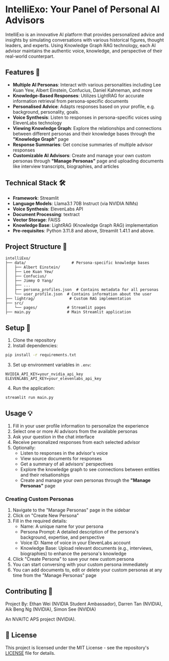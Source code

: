 # IntelliExo: Your Panel of Personal AI Advisors 

IntelliExo is an innovative AI platform that provides personalized advice and insights by simulating conversations with various historical figures, thought leaders, and experts. Using Knowledge Graph RAG technology, each AI advisor maintains the authentic voice, knowledge, and perspective of their real-world counterpart.

## Features 🌟

- **Multiple AI Personas**: Interact with various personalities including Lee Kuan Yew, Albert Einstein, Confucius, Daniel Kahneman, and more
- **Knowledge-Based Responses**: Utilizes LightRAG for accurate information retrieval from persona-specific documents
- **Personalised Advice**: Adapts responses based on your profile, e.g. background, personality, goals.
- **Voice Synthesis**: Listen to responses in persona-specific voices using ElevenLabs technology
- **Viewing Knowledge Graph**: Explore the relationships and connections between different personas and their knowledge bases through the **"Knowledge Graph"** page
- **Response Summaries**: Get concise summaries of multiple advisor responses
- **Customizable AI Advisors**: Create and manage your own custom personas through **"Manage Personas"** page and uploading documents like interview transcripts, biographies, and articles


## Technical Stack 🛠️

- **Framework**: Streamlit
- **Language Models**: Llama3.1 70B Instruct (via NVIDIA NIMs)
- **Voice Synthesis**: ElevenLabs API
- **Document Processing**: textract
- **Vector Storage**: FAISS
- **Knowledge Base**: LightRAG (Knowledge Graph RAG) implementation
- **Pre-requisites**: Python 3.11.8 and above, Streamlit 1.41.1 and above.

## Project Structure 📁

```
intelliExo/
├── data/                    # Persona-specific knowledge bases
│   ├── Albert Einstein/
│   ├── Lee Kuan Yew/
│   ├── Confucius/
│   ├── Jimmy O Yang/
│   ├── ...
│   ├── persona_profiles.json  # Contains metadata for all personas
│   └── user_profile.json  # Contains information about the user
├── lightrag/               # Custom RAG implementation
├── src/
│   └── pages/             # Streamlit pages
├── main.py                # Main Streamlit application
```

## Setup 🚀

1. Clone the repository
2. Install dependencies:
```bash
pip install -r requirements.txt
```

3. Set up environment variables in `.env`:
```
NVIDIA_API_KEY=your_nvidia_api_key
ELEVENLABS_API_KEY=your_elevenlabs_api_key
```

4. Run the application:
```bash
streamlit run main.py
```

## Usage 💡

1. Fill in your user profile information to personalize the experience
1. Select one or more AI advisors from the available personas
1. Ask your question in the chat interface
1. Receive personalized responses from each selected advisor
1. Optionally:
   - Listen to responses in the advisor's voice
   - View source documents for responses
   - Get a summary of all advisors' perspectives
   - Explore the knowledge graph to see connections between entities and their relsationships
   - Create and manage your own personas through the **"Manage Personas"** page

### Creating Custom Personas

1. Navigate to the "Manage Personas" page in the sidebar
1. Click on "Create New Persona"
1. Fill in the required details:
   - Name: A unique name for your persona
   - Persona Prompt: A detailed description of the persona's background, expertise, and perspective
   - Voice ID: Name of voice in your ElevenLabs account
   - Knowledge Base: Upload relevant documents (e.g., interviews, biographies) to enhance the persona's knowledge
1. Click "Create Persona" to save your new custom persona
1. You can start conversing with your custom persona immediately
1. You can add documents to, edit or delete your custom personas at any time from the "Manage Personas" page

## Contributing 🤝
Project By:
Ethan Wei (NVIDIA Student Ambassador), Darren Tan (NVIDIA), Aik Beng Ng (NVIDIA), Simon See (NVIDIA)

An NVAITC APS project (NVIDIA).

## 📄 License

This project is licensed under the MIT License - see the repository's [LICENSE](../../LICENSE) file for details.
